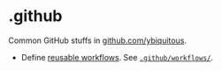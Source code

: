 # .github

Common GitHub stuffs in [github.com/ybiquitous](https://github.com/ybiquitous).

- Define [reusable workflows](https://docs.github.com/en/actions/using-workflows/reusing-workflows). See [`.github/workflows/`](.github/workflows).
